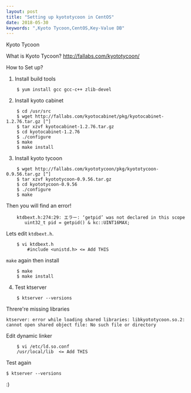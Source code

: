 ```yaml
---
layout: post
title: "Setting up kyototycoon in CentOS"
date: 2018-05-30
keywords: ",Kyoto Tycoon,CentOS,Key-Value DB"
---
```


Kyoto Tycoon

What is Kyoto Tycoon? 
http://fallabs.com/kyototycoon/

How to Set up?

1. Install build tools
```
    $ yum install gcc gcc-c++ zlib-devel
```

2. Install kyoto cabinet
```
    $ cd /usr/src
    $ wget http://fallabs.com/kyotocabinet/pkg/kyotocabinet-1.2.76.tar.gz [^]
    $ tar xzvf kyotocabinet-1.2.76.tar.gz
    $ cd kyotocabinet-1.2.76
    $ ./configure
    $ make
    $ make install
```

3. Install kyoto tycoon 
```
    $ wget http://fallabs.com/kyototycoon/pkg/kyototycoon-0.9.56.tar.gz [^]
    $ tar xzvf kyototycoon-0.9.56.tar.gz
    $ cd kyototycoon-0.9.56
    $ ./configure
    $ make
```
Then you will find an error!
```
    ktdbext.h:274:29: エラー: ‘getpid’ was not declared in this scope
       uint32_t pid = getpid() & kc::UINT16MAX;
```
Lets edit `ktdbext.h`.
```
    $ vi ktdbext.h
        #include <unistd.h> <= Add THIS
```
`make` again then install
```
    $ make
    $ make install
```

4. Test ktserver 
```
    $ ktserver --versions
```
Threre're missing libraries
```
ktserver: error while loading shared libraries: libkyototycoon.so.2: cannot open shared object file: No such file or directory
```
Edit dynamic linker
```
    $ vi /etc/ld.so.conf
    /usr/local/lib  <= Add THIS
```
Test again
```
$ ktserver --versions
```

:)
